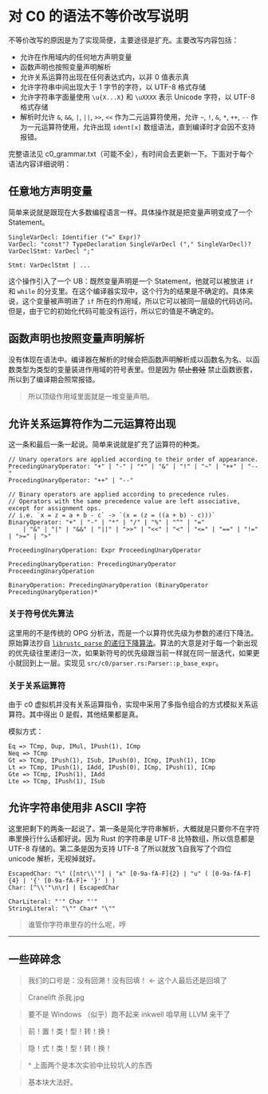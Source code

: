 # 对 C0 的语法不等价改写说明

不等价改写的原因是为了实现简便，主要途径是扩充。主要改写内容包括：

- 允许在作用域内的任何地方声明变量
- 函数声明也按照变量声明解析
- 允许关系运算符出现在任何表达式内，以非 0 值表示真
- 允许字符串中间出现大于 1 字节的字符，以 UTF-8 格式存储
- 允许字符串字面量使用 `\u{X...X}` 和 `\uXXXX` 表示 Unicode 字符，以 UTF-8 格式存储
- 解析时允许 `&`, `&&`, `|`, `||`, `>>`, `<<` 作为二元运算符使用，允许 `~`, `!`, `&`, `*`, `++`, `--` 作为一元运算符使用，允许出现 `ident[x]` 数组语法，直到编译时才会因不支持报错。

<!-- - 允许函数以任何顺序被声明和引用 -->

完整语法见 c0_grammar.txt（可能不全），有时间会去更新一下。下面对于每个语法内容详细说明：

## 任意地方声明变量

简单来说就是跟现在大多数编程语言一样。具体操作就是把变量声明变成了一个 Statement。

```
SingleVarDecl: Identifier ("=" Expr)?
VarDecl: "const"? TypeDeclaration SingleVarDecl ("," SingleVarDecl)?
VarDeclStmt: VarDecl ";"

Stmt: VarDeclStmt | ...
```

这个操作引入了一个 UB：既然变量声明是一个 Statement，他就可以被放进 `if` 和 `while` 的分支里。在这个编译器实现中，这个行为的结果是不确定的。具体来说，这个变量被声明进了 `if` 所在的作用域，所以它可以被同一层级的代码访问。但是，由于它的初始化代码可能没有运行，所以它的值是不确定的。

## 函数声明也按照变量声明解析

没有体现在语法中。编译器在解析的时候会把函数声明解析成以函数名为名、以函数类型为类型的变量装进作用域的符号表里。但是因为 ~~禁止套娃~~ 禁止函数嵌套，所以到了编译期会照常报错。

> 所以顶级作用域里面就是一堆变量声明。

## 允许关系运算符作为二元运算符出现

这一条和最后一条一起说。简单来说就是扩充了运算符的种类。

```
// Unary operators are applied according to their order of appearance.
PrecedingUnaryOperator: "+" | "-" | "*" | "&" | "!" | "~" | "++" | "--"
ProcedingUnaryOperator: "++" | "--"

// Binary operators are applied according to precedence rules.
// Operators with the same precedence value are left associative, except for assignment ops.
// i.e. `x = z = a + b - c` -> `(x = (z = ((a + b) - c)))`
BinaryOperator: "+" | "-" | "*" | "/" | "%" | "^" | "="
    | "&" | "|" | "&&" | "||" | ">>" | "<<" | "<" | "<=" | "==" | "!=" | ">=" | ">"

ProceedingUnaryOperation: Expr ProceedingUnaryOperator

PrecedingUnaryOperation: PrecedingUnaryOperator ProceedingUnaryOperation

BinaryOperation: PrecedingUnaryOperation (BinaryOperator PrecedingUnaryOperation)*
```

### 关于符号优先算法

这里用的不是传统的 OPG 分析法，而是一个以算符优先级为参数的递归下降法。原始算法抄自 [`librustc_parse` 的递归下降算法][librustc]。算法的大意是对于每一个新出现的优先级往里递归一次，如果新符号的优先级跟当前一样就在同一层迭代，如果更小就回到上一层。实现见 `src/c0/parser.rs:Parser::p_base_expr`。

[librustc]: https://github.com/rust-lang/rust/blob/b5f265eeed23ac87ec6b4a7e6bc7cb4ea3e67c31/src/librustc_parse/parser/expr.rs#L778

### 关于关系运算符

由于 c0 虚拟机并没有关系运算指令，实现中采用了多指令组合的方式模拟关系运算符。其中得出 0 是假，其他结果都是真。

模拟方式：

```
Eq => TCmp, Dup, IMul, IPush(1), ICmp
Neq => TCmp
Gt => TCmp, IPush(1), ISub, IPush(0), ICmp, IPush(1), ICmp
Lt => TCmp, IPush(1), IAdd, IPush(0), ICmp, IPush(1), ICmp
Gte => TCmp, IPush(1), IAdd
Lte => TCmp, IPush(1), ISub
```

## 允许字符串使用非 ASCII 字符

这里把剩下的两条一起说了。第一条是简化字符串解析，大概就是只要你不在字符串里换行什么话都好说。因为 Rust 的字符串是 UTF-8 比特数组，所以信息都是 UTF-8 存储的。第二条是因为支持 UTF-8 了所以就放飞自我写了个四位 unicode 解析，无视掉就好。

```
EscapedChar: "\" ([ntr\\'"] | "x" [0-9a-fA-F]{2} | "u" ( [0-9a-fA-F]{4} | '{' [0-9a-fA-F]+ '}' ) )
Char: [^\\'"\n\r] | EscapedChar

CharLiteral: "'" Char "'"
StringLiteral: "\"" Char* "\""
```

> 谁管你字符串里存的什么呢，哼

---

## 一些碎碎念

> 我们的口号是：没有回溯！没有回填！ <- 这个人最后还是回填了

> Cranelift 杀我.jpg

> 要不是 Windows （似乎）跑不起来 inkwell 咱早用 LLVM 来干了

> 前！置！类！型！转！换！

> 隐！式！类！型！转！换！

> ^ 上面两个是本次实验中比较坑人的东西

> 基本块大法好。
